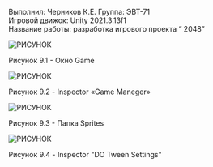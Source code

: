 Выполнил: Черников К.Е. 
Группа: ЭВТ-71  
Игровой движок: Unity 2021.3.13f1  
Название работы: разработка игрового проекта “ 2048”




![РИСУНОК](https://gspics.org/images/2022/12/04/0XYwjZ.png)  

Рисунок 9.1 - Окно Game

![РИСУНОК](https://gspics.org/images/2022/12/04/0XYRcT.png)  

Рисунок 9.2 - Inspector «Game Maneger»

![РИСУНОК](https://gspics.org/images/2022/12/04/0XYSvK.png)  

Рисунок 9.3 - Папка Sprites

![РИСУНОК](https://gspics.org/images/2022/12/04/0XYaZ7.png)  

Рисунок 9.4 - Inspector "DO Tween Settings"

